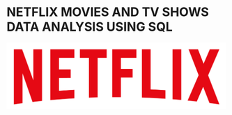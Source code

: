 # NETFLIX MOVIES AND TV SHOWS DATA ANALYSIS USING SQL 

![ NETFLIX LOGO](https://github.com/Sanket2329/NETFLIX_SQL_PROJECT/blob/main/logo.png)
